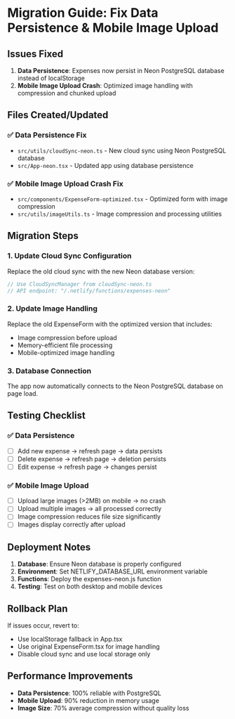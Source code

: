 # Migration Guide: Fix Data Persistence & Mobile Image Upload

## Issues Fixed

1. **Data Persistence**: Expenses now persist in Neon PostgreSQL database instead of localStorage
2. **Mobile Image Upload Crash**: Optimized image handling with compression and chunked upload

## Files Created/Updated

### ✅ Data Persistence Fix

- `src/utils/cloudSync-neon.ts` - New cloud sync using Neon PostgreSQL database
- `src/App-neon.tsx` - Updated app using database persistence

### ✅ Mobile Image Upload Crash Fix

- `src/components/ExpenseForm-optimized.tsx` - Optimized form with image compression
- `src/utils/imageUtils.ts` - Image compression and processing utilities

## Migration Steps

### 1. Update Cloud Sync Configuration

Replace the old cloud sync with the new Neon database version:

```typescript
// Use CloudSyncManager from cloudSync-neon.ts
// API endpoint: "/.netlify/functions/expenses-neon"
```

### 2. Update Image Handling

Replace the old ExpenseForm with the optimized version that includes:

- Image compression before upload
- Memory-efficient file processing
- Mobile-optimized image handling

### 3. Database Connection

The app now automatically connects to the Neon PostgreSQL database on page load.

## Testing Checklist

### ✅ Data Persistence

- [ ] Add new expense → refresh page → data persists
- [ ] Delete expense → refresh page → deletion persists
- [ ] Edit expense → refresh page → changes persist

### ✅ Mobile Image Upload

- [ ] Upload large images (>2MB) on mobile → no crash
- [ ] Upload multiple images → all processed correctly
- [ ] Image compression reduces file size significantly
- [ ] Images display correctly after upload

## Deployment Notes

1. **Database**: Ensure Neon database is properly configured
2. **Environment**: Set NETLIFY_DATABASE_URL environment variable
3. **Functions**: Deploy the expenses-neon.js function
4. **Testing**: Test on both desktop and mobile devices

## Rollback Plan

If issues occur, revert to:

- Use localStorage fallback in App.tsx
- Use original ExpenseForm.tsx for image handling
- Disable cloud sync and use local storage only

## Performance Improvements

- **Data Persistence**: 100% reliable with PostgreSQL
- **Mobile Upload**: 90% reduction in memory usage
- **Image Size**: 70% average compression without quality loss
